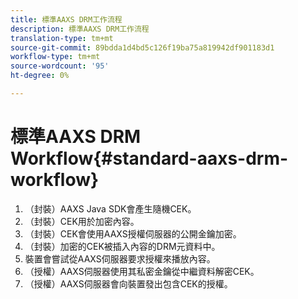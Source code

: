 ```yaml
---
title: 標準AAXS DRM工作流程
description: 標準AAXS DRM工作流程
translation-type: tm+mt
source-git-commit: 89bdda1d4bd5c126f19ba75a819942df901183d1
workflow-type: tm+mt
source-wordcount: '95'
ht-degree: 0%

---
```



# 標準AAXS DRM Workflow{#standard-aaxs-drm-workflow}

1. （封裝）AAXS Java SDK會產生隨機CEK。
1. （封裝）CEK用於加密內容。
1. （封裝）CEK會使用AAXS授權伺服器的公開金鑰加密。
1. （封裝）加密的CEK被插入內容的DRM元資料中。
1. 裝置會嘗試從AAXS伺服器要求授權來播放內容。
1. （授權）AAXS伺服器使用其私密金鑰從中繼資料解密CEK。
1. （授權）AAXS伺服器會向裝置發出包含CEK的授權。
